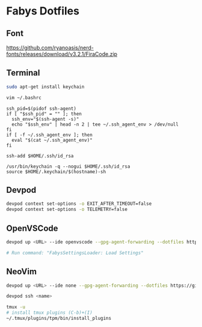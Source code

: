 # Fabys Dotfiles

## Font

https://github.com/ryanoasis/nerd-fonts/releases/download/v3.2.1/FiraCode.zip

## Terminal

```bash
sudo apt-get install keychain

vim ~/.bashrc
```

```
ssh_pid=$(pidof ssh-agent)
if [ "$ssh_pid" = "" ]; then
  ssh_env="$(ssh-agent -s)"
  echo "$ssh_env" | head -n 2 | tee ~/.ssh_agent_env > /dev/null
fi
if [ -f ~/.ssh_agent_env ]; then
  eval "$(cat ~/.ssh_agent_env)"
fi

ssh-add $HOME/.ssh/id_rsa

/usr/bin/keychain -q --nogui $HOME/.ssh/id_rsa
source $HOME/.keychain/$(hostname)-sh
```

## Devpod

```bash
devpod context set-options -o EXIT_AFTER_TIMEOUT=false
devpod context set-options -o TELEMETRY=false
```

## OpenVSCode

```bash
devpod up <URL> --ide openvscode --gpg-agent-forwarding --dotfiles https://github.com/fabysdev/dotfiles # --ide-option="BIND_ADDRESS=0.0.0.0:8080" --recreate

# Run command: "FabysSettingsLoader: Load Settings"
```

## NeoVim

```bash
devpod up <URL> --ide none --gpg-agent-forwarding --dotfiles https://github.com/fabysdev/dotfiles # --recreate

devpod ssh <name>

tmux -u
# install tmux plugins (C-b)+(I)
~/.tmux/plugins/tpm/bin/install_plugins

```
